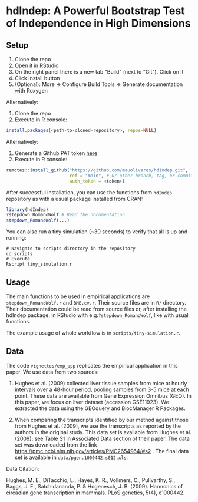 
# hdIndep: A Powerful Bootstrap Test of Independence in High Dimensions

## Setup

1. Clone the repo
2. Open it in RStudio
3. On the right panel there is a new tab "Build" (next to "Git"). Click on it
4. Click Install button
5. (Optional): More -> Configure Build Tools -> Generate documentation with Roxygen

Alternatively:

1. Clone the repo
2. Execute in R console:
```r
install.packages(<path-to-cloned-repository>, repos=NULL)
```

Alternatively:

1. Generate a Github PAT token [here](https://github.com/settings/tokens)
2. Execute in R console:
```r
remotes::install_github("https://github.com/mauolivares/hdIndep.git",
                        ref = "main", # Or other branch, tag, or commit
                        auth_token = <token>)
```

After successful installation, you can use the functions from `hdIndep` repository
as with a usual package installed from CRAN:

```r
library(hdIndep)
?stepdown_RomanoWolf # Read the documentation
stepdown_RomanoWolf(...)
```

You can also run a tiny simulation (~30 seconds) to verify that all is up and running:

```
# Navigate to scripts directory in the repository
cd scripts
# Execute
Rscript tiny_simulation.r
```

## Usage

The main functions to be used in empirical applications are `stepdown_RomanoWolf.r` and `BMB.cv.r`. Their source files are in `R/` directory. Their documentation could be read from source files or, after installing the hdIndep package, in RStudio with e.g.`?stepdown_RomanoWolf`, like with usual functions.

The example usage of whole workflow is in `scripts/tiny-simulation.r`. 


## Data

The code `vignettes/emp_app` replicates the empirical application in this paper. We use data from two sources:

1. Hughes et al. (2009) collected liver tissue samples from mice at hourly intervals over a 48-hour period, pooling samples from 3-5 mice at each point. These data are available from Gene Expression Omnibus (GEO). In this paper, we focus on liver dataset (accession GSE11923). We extracted the data using the GEOquery and BiocManager R Packages.

2. When comparing the transcripts identified by our method against those from Hughes et al. (2009), we use the transcripts as reported by the authors in the original study. This data set is available from Hughes et al. (2009); see Table S1 in Associated Data section of their paper. The data set was downloaded from the link https://pmc.ncbi.nlm.nih.gov/articles/PMC2654964/#s2 . The final data set is available in `data/pgen.1000442.s012.xls`. 

Data Citation:

Hughes, M. E., DiTacchio, L., Hayes, K. R., Vollmers, C., Pulivarthy, S., Baggs, J. E., Satchidananda, P. & Hogenesch, J. B. (2009). Harmonics of circadian gene transcription in mammals. PLoS genetics, 5(4), e1000442.








